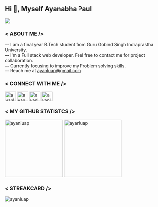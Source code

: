 <h2>Hi 👋, Myself Ayanabha Paul</h2>

![](https://komarev.com/ghpvc/?username=ayanluap&style=flat-square)

<!-- About -->

<h3>< ABOUT ME /></h3>
<p>
  <strong>--</strong> I am a final year B.Tech student from Guru Gobind Singh Indraprastha University.<br/>
  <strong>--</strong> I'm a Full stack web developer. Feel free to contact me for project collaboration.</br>
  <strong>--</strong> Currently focusing to improve my Problem solving skills.</br>
  <strong>--</strong> Reach me at <a href="mailto:ayanluap@gmail.com">ayanluap@gmail.com</a></br>
</p>

<!-- <h3>< SKILLED IN /></h3> -->


<h3>< CONNECT WITH ME /></h3>
<p align="left">
<a href="https://twitter.com/ayanluap" target="blank"><img align="center" src="https://cdn.jsdelivr.net/npm/simple-icons@3.0.1/icons/twitter.svg" alt="ayanluap" height="30" width="35" /></a>
<a href="https://linkedin.com/in/ayanabha-paul" target="blank"><img align="center" src="https://cdn.jsdelivr.net/npm/simple-icons@3.0.1/icons/linkedin.svg" alt="ayanabha-paul-9102641aa" height="30" width="35" /></a>
<a href="https://fb.com/ayan.paul.75286" target="blank"><img align="center" src="https://cdn.jsdelivr.net/npm/simple-icons@3.0.1/icons/facebook.svg" alt="ayanluap" height="30" width="35" /></a>
<a href="https://instagram.com/ayanluap" target="blank"><img align="center" src="https://cdn.jsdelivr.net/npm/simple-icons@3.0.1/icons/instagram.svg" alt="ayanluap" height="30" width="35" /></a>
</p>

<!-- <img src="./labor_day.gif" alt="myGif" width="150"/> -->

<h3>< MY GITHUB STATISTCS /></h3>
<p width="100%">
<span>
  <img height="185" src="https://github-readme-stats.vercel.app/api?username=ayanluap&show_icons=true&locale=en&layout=compact&theme=dark" alt="ayanluap" />
</span>
<span>
  <img height="185" src="https://github-readme-stats.vercel.app/api/top-langs?username=ayanluap&langs_count=8&show_icons=true&locale=en&layout=compact&theme=dark" alt="ayanluap" />
</span>
</p>

<h3>< STREAKCARD /></h3>
<p ><img align="center" src="https://github-readme-streak-stats.herokuapp.com/?user=ayanluap&theme=dark" alt="ayanluap" /></p>


